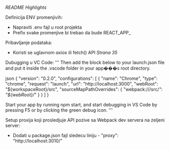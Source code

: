 *README Highlights*

Definicija ENV promenjivih: 
- Napraviti .env fajl u root projekta
- Prefix svake promenjive bi trebao da bude REACT_APP_

Pribavljanje podataka:
- Koristi se uglavnom *axios* ili fetch() API *Strana 35*

Dubugging u VC Code: 
'''
Then add the block below to your launch.json file and put it inside the .vscode folder in your app���s root directory.

json { "version": "0.2.0", "configurations": [ { "name": "Chrome", "type": "chrome", "request": "launch", "url": "http://localhost:3000", "webRoot": "${workspaceRoot}/src", "sourceMapPathOverrides": { "webpack:///src/*": "${webRoot}/*" } } ] }

Start your app by running npm start, and start debugging in VS Code by pressing F5 or by clicking the green debug icon. 
'''

Setup proxija koji prosledjuje API pozive sa Webpack dev servera na zeljeni server:
- Dodati u package.json fajl sledecu liniju - "proxy": "http://localhost:3010/"